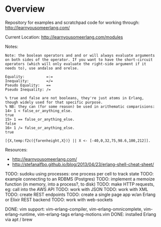 # Overview

Repository for examples and scratchpad code for working through: http://learnyousomeerlang.com/

Current Location: http://learnyousomeerlang.com/modules

Notes:

```
Note: the boolean operators and and or will always evaluate arguments on both sides of the operator. If you want to have the short-circuit operators (which will only evaluate the right-side argument if it needs to), use andalso and orelse.
```

```
Equality:          =:=
Inequality:        =/=
Pseudo Equality:   ==
Pseudo Inequality: /=
```

```
% true and false are not booleans, they're just atoms in Erlang, though widely used for that specific purpose.
% NB: they can (for some reason) be used in arithematic comparisions:
14> 1 < false_or_anything_else.
true
15> 1 == false_or_anything_else.
false
16> 1 /= false_or_anything_else.
true
```

```
[{X,temp:f2c({farenheight,X})} || X <- [-40,0,32,75,98.6,100,212]].

```


Resources:

* http://learnyousomeerlang.com/
* http://stefanalfbo.github.io/blog/2013/04/23/erlang-shell-cheat-sheet/

TODO: sudoku using processes: one process per cell to track state
TODO: example connecting to an RDBMS (Postgres)
TODO: implement a memoize function (in memory, into a process?, to disk)
TODO: make HTTP requests, eg: call into the AWS API
TODO: work with JSON
TODO: work with XML
TODO: create REST endpoints
TODO: create a single page app w/an Erlang or Elixir REST backend
TODO: work with web-sockets

DONE: vim support: vim-erlang-compiler, vim-erlang-omnicomplete, vim-erlang-runtime, vim-erlang-tags erlang-motions.vim
DONE: installed Erlang via apt / brew
